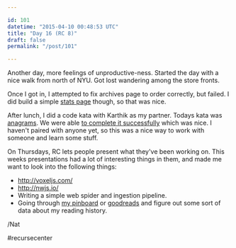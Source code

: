```yaml
---

id: 101
datetime: "2015-04-10 00:48:53 UTC"
title: "Day 16 (RC 8)"
draft: false
permalink: "/post/101"

---
```


Another day, more feelings of unproductive-ness. Started the day with a nice walk from north of NYU. Got lost wandering among the store fronts.

Once I got in, I attempted to fix archives page to order correctly, but failed. I did build a simple [stats page](/stats) though, so that was nice.

After lunch, I did a code kata with Karthik as my partner. Todays kata was [anagrams](http://codekata.com/kata/kata06-anagrams/). We were able [to complete it successfully](https://gist.github.com/icco/187b9f49b0230c56811d) which was nice. I haven't paired with anyone yet, so this was a nice way to work with someone and learn some stuff.

On Thursdays, RC lets people present what they've been working on. This weeks presentations had a lot of interesting things in them, and made me want to look into the following things:

* http://voxeljs.com/
* http://nwjs.io/
* Writing a simple web spider and ingestion pipeline.
* Going through [my pinboard](https://pinboard.in/u:icco) or [goodreads](https://www.goodreads.com/user/show/12680-nat) and figure out some sort of data about my reading history.

/Nat

#recursecenter
